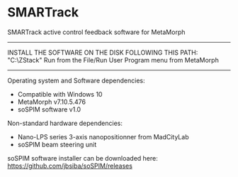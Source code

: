 # SMARTrack
SMARTrack active control feedback software for MetaMorph

*******************
INSTALL THE SOFTWARE ON THE DISK FOLLOWING THIS PATH: "C:\ZStack\"
Run from the File/Run User Program menu from MetaMorph
*******************

Operating system and Software dependencies:
-	Compatible with Windows 10
-	MetaMorph v7.10.5.476
-	soSPIM software v1.0

Non-standard hardware dependencies:
-	Nano-LPS series 3-axis nanopositionner from MadCityLab
-	soSPIM beam steering unit

soSPIM software installer can be downloaded here: https://github.com/jbsiba/soSPIM/releases
